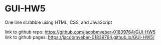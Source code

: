 # GUI-HW5
One line scrabble using HTML, CSS, and JavaScript

link to github repo: https://github.com/jacobmveber-01839764/GUI-HW5
link to github pages: https://jacobmveber-01839764.github.io/GUI-HW5/
